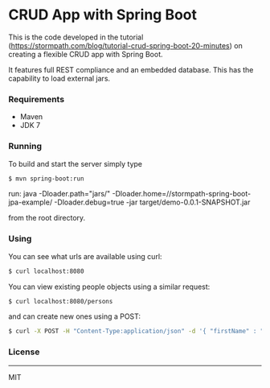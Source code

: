 # CRUD App with Spring Boot

This is the code developed in the tutorial (https://stormpath.com/blog/tutorial-crud-spring-boot-20-minutes) on creating a flexible CRUD app with Spring Boot.

It features full REST compliance and an embedded database. This has the capability to load external jars.

### Requirements

- Maven
- JDK 7

### Running

To build and start the server simply type

```sh
$ mvn spring-boot:run
```
run: java -Dloader.path="jars/" -Dloader.home=/<path-to>/stormpath-spring-boot-jpa-example/ -Dloader.debug=true -jar target/demo-0.0.1-SNAPSHOT.jar

from the root directory.

### Using

You can see what urls are available using curl:

```sh
$ curl localhost:8080
```

You can view existing people objects using a similar request:

```sh
$ curl localhost:8080/persons
```

and can create new ones using a POST:

```sh
$ curl -X POST -H "Content-Type:application/json" -d '{ "firstName" : "Karl", "lastName" : "Penzhorn" }' localhost:8080/persons
```



### License
----

MIT

